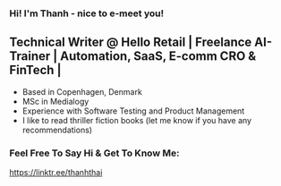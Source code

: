 ### Hi! I'm Thanh - nice to e-meet you!

## Technical Writer @ Hello Retail | Freelance AI-Trainer | Automation, SaaS, E-comm CRO & FinTech |

- Based in Copenhagen, Denmark
- MSc in Medialogy
- Experience with Software Testing and Product Management
- I like to read thriller fiction books (let me know if you have any recommendations)

### Feel Free To Say Hi & Get To Know Me:

https://linktr.ee/thanhthai

<br />

</details>

